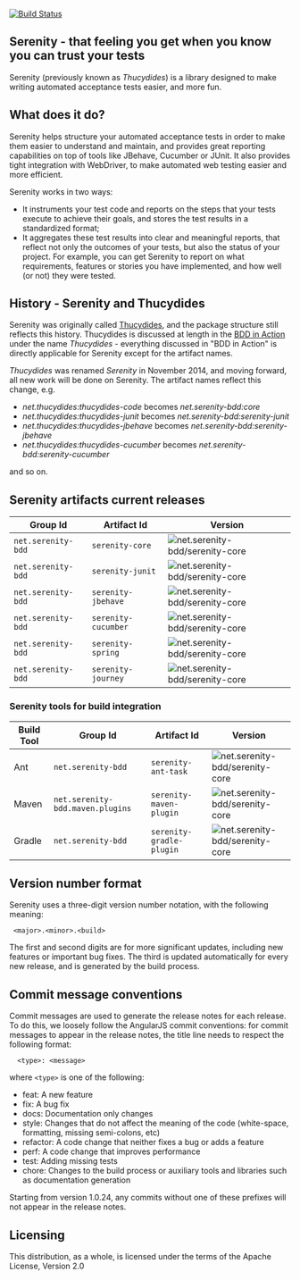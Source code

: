 [![Build Status](https://snap-ci.com/serenity-bdd/serenity-core/branch/master/build_image)](https://snap-ci.com/serenity-bdd/serenity-core/branch/master)


## Serenity - that feeling you get when you know you can trust your tests

Serenity (previously known as _Thucydides_) is a library designed to make writing automated acceptance tests easier, 
and more fun. 

## What does it do?

Serenity helps structure your automated acceptance tests in order to make them easier to understand and maintain, 
and provides great reporting capabilities on top of tools like JBehave, Cucumber or JUnit. It also provides tight integration 
with WebDriver, to make automated web testing easier and more efficient.

Serenity works in two ways:
  - It instruments your test code and reports on the steps that your tests execute to achieve their goals, and stores the test
  results in a standardized format;
  - It aggregates these test results into clear and meaningful reports, that reflect not only the outcomes of your tests,
  but also the status of your project. For example, you can get Serenity to report on what requirements, features or stories
  you have implemented, and how well (or not) they were tested.
  
## History - Serenity and Thucydides

Serenity was originally called [Thucydides](https://github.com/thucydides-webtests), and the package structure still reflects this history. 
Thucydides is discussed at length in the [BDD in Action](http://www.amazon.com/BDD-Action-Behavior-driven-development-lifecycle/dp/161729165X) 
under the name *Thucydides* - everything discussed in "BDD in Action" is directly applicable for Serenity except for the artifact names.

*Thucydides* was renamed *Serenity* in November 2014, and moving forward, all new work will be done on Serenity. The artifact names reflect this change, e.g.
  - *net.thucydides:thucydides-code* becomes *net.serenity-bdd:core*
  - *net.thucydides:thucydides-junit* becomes *net.serenity-bdd:serenity-junit*
  - *net.thucydides:thucydides-jbehave* becomes *net.serenity-bdd:serenity-jbehave*
  - *net.thucydides:thucydides-cucumber* becomes *net.serenity-bdd:serenity-cucumber*

and so on.

## Serenity artifacts current releases

| Group Id | Artifact Id | Version |
| -------- | ----------- | ------- |
| `net.serenity-bdd` | `serenity-core`     | ![net.serenity-bdd/serenity-core](https://maven-badges.herokuapp.com/maven-central/net.serenity-bdd/serenity-core/badge.svg)     |
| `net.serenity-bdd` | `serenity-junit`    | ![net.serenity-bdd/serenity-core](https://maven-badges.herokuapp.com/maven-central/net.serenity-bdd/serenity-junit/badge.svg)    |
| `net.serenity-bdd` | `serenity-jbehave`  | ![net.serenity-bdd/serenity-core](https://maven-badges.herokuapp.com/maven-central/net.serenity-bdd/serenity-jbehave/badge.svg)  |
| `net.serenity-bdd` | `serenity-cucumber` | ![net.serenity-bdd/serenity-core](https://maven-badges.herokuapp.com/maven-central/net.serenity-bdd/serenity-cucumber/badge.svg) |
| `net.serenity-bdd` | `serenity-spring`   | ![net.serenity-bdd/serenity-core](https://maven-badges.herokuapp.com/maven-central/net.serenity-bdd/serenity-spring/badge.svg)   |
| `net.serenity-bdd` | `serenity-journey`  | ![net.serenity-bdd/serenity-core](https://maven-badges.herokuapp.com/maven-central/net.serenity-bdd/serenity-journey/badge.svg)  |

### Serenity tools for build integration

| Build Tool | Group Id | Artifact Id | Version |
| ---------- | -------- | ----------- | ------- |
| Ant    | `net.serenity-bdd` | `serenity-ant-task`  | ![net.serenity-bdd/serenity-core](https://maven-badges.herokuapp.com/maven-central/net.serenity-bdd/serenity-ant-task/badge.svg)  |
| Maven  | `net.serenity-bdd.maven.plugins` | `serenity-maven-plugin`  | ![net.serenity-bdd/serenity-core](https://maven-badges.herokuapp.com/maven-central/net.serenity-bdd.maven.plugins/serenity-maven-plugin/badge.svg)  |
| Gradle | `net.serenity-bdd` | `serenity-gradle-plugin`  | ![net.serenity-bdd/serenity-core](https://maven-badges.herokuapp.com/maven-central/net.serenity-bdd/serenity-maven-plugin/badge.svg)  |


## Version number format

Serenity uses a three-digit version number notation, with the following meaning:
```
 <major>.<minor>.<build>
```
The first and second digits are for more significant updates, including new features or important bug fixes. The third is 
updated automatically for every new release, and is generated by the build process.

## Commit message conventions
Commit messages are used to generate the release notes for each release. To do this, we loosely follow the AngularJS commit conventions: for commit messages to appear in the release notes, the title line needs to respect the following format:
```
  <type>: <message>
```

where `<type>` is one of the following:
  - feat: A new feature
  - fix: A bug fix
  - docs: Documentation only changes
  - style: Changes that do not affect the meaning of the code (white-space, formatting, missing semi-colons, etc)
  - refactor: A code change that neither fixes a bug or adds a feature
  - perf: A code change that improves performance
  - test: Adding missing tests
  - chore: Changes to the build process or auxiliary tools and libraries such as documentation generation

Starting from version 1.0.24, any commits without one of these prefixes will not appear in the release notes.

## Licensing

This distribution, as a whole, is licensed under the terms of the Apache License, Version 2.0
